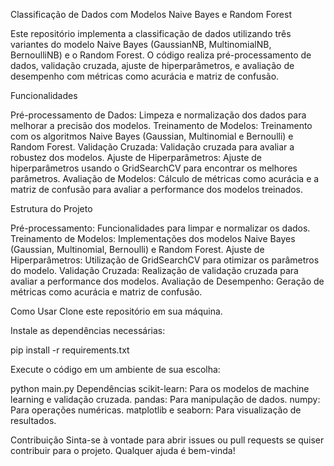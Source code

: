 Classificação de Dados com Modelos Naive Bayes e Random Forest

Este repositório implementa a classificação de dados utilizando três variantes do modelo Naive Bayes (GaussianNB, MultinomialNB, BernoulliNB) e o Random Forest. O código realiza pré-processamento de dados, validação cruzada, ajuste de hiperparâmetros, e avaliação de desempenho com métricas como acurácia e matriz de confusão.

Funcionalidades

Pré-processamento de Dados: Limpeza e normalização dos dados para melhorar a precisão dos modelos.
Treinamento de Modelos: Treinamento com os algoritmos Naive Bayes (Gaussian, Multinomial e Bernoulli) e Random Forest.
Validação Cruzada: Validação cruzada para avaliar a robustez dos modelos.
Ajuste de Hiperparâmetros: Ajuste de hiperparâmetros usando o GridSearchCV para encontrar os melhores parâmetros.
Avaliação de Modelos: Cálculo de métricas como acurácia e a matriz de confusão para avaliar a performance dos modelos treinados.

Estrutura do Projeto

Pré-processamento: Funcionalidades para limpar e normalizar os dados.
Treinamento de Modelos: Implementações dos modelos Naive Bayes (Gaussian, Multinomial, Bernoulli) e Random Forest.
Ajuste de Hiperparâmetros: Utilização de GridSearchCV para otimizar os parâmetros do modelo.
Validação Cruzada: Realização de validação cruzada para avaliar a performance dos modelos.
Avaliação de Desempenho: Geração de métricas como acurácia e matriz de confusão.

Como Usar
Clone este repositório em sua máquina.

Instale as dependências necessárias:


pip install -r requirements.txt

Execute o código em um ambiente de sua escolha:

python main.py
Dependências
scikit-learn: Para os modelos de machine learning e validação cruzada.
pandas: Para manipulação de dados.
numpy: Para operações numéricas.
matplotlib e seaborn: Para visualização de resultados.

Contribuição
Sinta-se à vontade para abrir issues ou pull requests se quiser contribuir para o projeto. Qualquer ajuda é bem-vinda!
